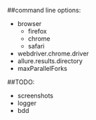 ##command line options:
* browser
    * firefox
    * chrome
    * safari
* webdriver.chrome.driver
* allure.results.directory
* maxParallelForks

##TODO:
* screenshots
* logger
* bdd